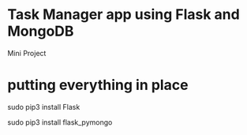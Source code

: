 # Task Manager app using Flask and MongoDB

Mini Project

# putting everything in place
sudo pip3 install Flask

sudo pip3 install flask_pymongo